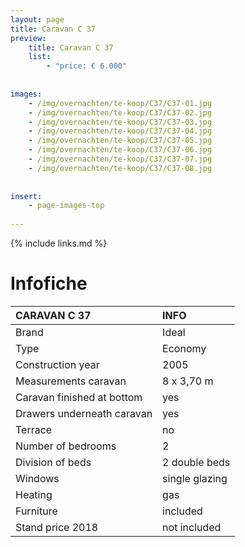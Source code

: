 ```yaml
---
layout: page
title: Caravan C 37
preview: 
    title: Caravan C 37
    list:
        - "price: € 6.000"
        
        
images:
    - /img/overnachten/te-koop/C37/C37-01.jpg
    - /img/overnachten/te-koop/C37/C37-02.jpg
    - /img/overnachten/te-koop/C37/C37-03.jpg
    - /img/overnachten/te-koop/C37/C37-04.jpg
    - /img/overnachten/te-koop/C37/C37-05.jpg
    - /img/overnachten/te-koop/C37/C37-06.jpg
    - /img/overnachten/te-koop/C37/C37-07.jpg
    - /img/overnachten/te-koop/C37/C37-08.jpg
    
    
insert:
    - page-images-top
    
---
```


{% include links.md %}



# Infofiche 

CARAVAN C 37                | INFO        | 
:---------------------------|:------------|
Brand                       |Ideal
Type                        |Economy
Construction year           |2005
Measurements caravan        |8 x 3,70 m
Caravan finished at bottom  |yes
Drawers underneath caravan  |yes
Terrace                     |no
Number of bedrooms          |2
Division of beds            |2 double beds
Windows                     |single glazing
Heating                     |gas
Furniture                   |included
Stand price 2018            |not included
